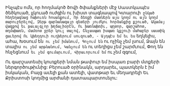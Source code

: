 
Ինչպէս ոմն, որ հողմակոծ ծովի ծփանքների մէջ
Սաստկապէս ծեծկուած, լլկուած ուժգին ու խիստ
տագնապով
Կտարուի` ընկած հեղեղագնաց հախուռն
հոսանքում,
Որ ձեռքի մատներն այս կողմ ու այն կողմ
տարուբերելով,
Զերթ գարնանազայր գետերի յուժկու հորձանքից
քշուած,
Ակամայ վազքով եւ թաւալգլոր խղճալիօրէն,
Ու խառնախռիւ, պղտոր, գարշահոտ,
տղմախառն, մամռոտ ջրեր կուլ տալով,
Շնչասպառ իսպառ կքշուի մահաբեր սաստիկ
ցաւերով
Ու կխեղդուի ուղխերում սուզուած, -
Այդպէս եմ եւ ես` եղկելիս, ահա,
Խօսում են` ու չեմ իմանում,
Գոչում են` ու ոչինչ չեմ լսում,
Ձայն են տալիս` ու չեմ արթնանում,
Կանչում են` ու տեղիցս չեմ շարժւում,
Փող են հնչեցնում` եւ չեմ գումարւում,
Վիրաւորւում եմ` ու չեմ զգում,


Ու գարշատեսիլ կուռքերի նման թափուր եմ
իսպառ բարի մտքերի ներգործութիւնից:
Բերուած օրինակն, արդարեւ, պատկերն է իմ
իսկական,
Բայց աւելի քան ատելի, վատթար եւ մեղադրելի
Եւ Քրիստոսի կողմից արժանի
դատապարտուելու:
